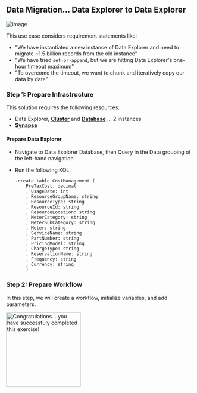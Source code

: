 ## Data Migration... Data Explorer to Data Explorer

![image](https://user-images.githubusercontent.com/44923999/195881302-076c87c3-3bd0-4495-ac0a-f111730bf670.png)

This use case considers requirement statements like:
* "We have instantiated a new instance of Data Explorer and need to migrate ~1.5 billion records from the old instance"
* "We have tried `set-or-append`, but we are hitting Data Explorer's one-hour timeout maximum"
* "To overcome the timeout, we want to chunk and iteratively copy our data by date"

### Step 1: Prepare Infrastructure
This solution requires the following resources:

* Data Explorer, [**Cluster**](Infrastructure_DataExplorer_Cluster.md) and [**Database**](Infrastructure_DataExplorer_Database.md) ... 2 instances
* [**Synapse**](Infrastructure_Synapse.md)

#### Prepare Data Explorer

* Navigate to Data Explorer Database, then Query in the Data grouping of the left-hand navigation
* Run the following KQL:

  ```
  .create table CostManagement (
      PreTaxCost: decimal
      , UsageDate: int
      , ResourceGroupName: string
      , ResourceType: string
      , ResourceId: string
      , ResourceLocation: string
      , MeterCategory: string
      , MeterSubCategory: string
      , Meter: string
      , ServiceName: string
      , PartNumber: string
      , PricingModel: string
      , ChargeType: string
      , ReservationName: string
      , Frequency: string
      , Currency: string
      )
  ```

### Step 2: Prepare Workflow
In this step, we will create a workflow, initialize variables, and add parameters.


  <img src="https://user-images.githubusercontent.com/44923999/187472753-de7b0a75-cea5-4ae0-af73-4117b65fa92d.png" width="200" title="Congratulations... you have successfuly completed this exercise!" />
